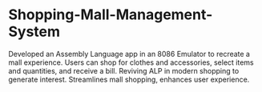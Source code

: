# Shopping-Mall-Management-System
Developed an Assembly Language app in an 8086 Emulator to recreate a mall experience. Users can shop for clothes and accessories, select items and quantities, and receive a bill. Reviving ALP in modern shopping to generate interest. Streamlines mall shopping, enhances user experience.
